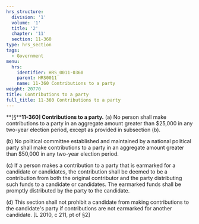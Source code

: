 ```yaml
---
hrs_structure:
  division: '1'
  volume: '1'
  title: '2'
  chapter: '11'
  section: 11-360
type: hrs_section
tags:
  - Government
menu:
  hrs:
    identifier: HRS_0011-0360
    parent: HRS0011
    name: 11-360 Contributions to a party
weight: 20770
title: Contributions to a party
full_title: 11-360 Contributions to a party
---
```

**[§****11-360] Contributions to a party.** (a) No person shall make contributions to a party in an aggregate amount greater than $25,000 in any two-year election period, except as provided in subsection (b).

(b) No political committee established and maintained by a national political party shall make contributions to a party in an aggregate amount greater than $50,000 in any two-year election period.

(c) If a person makes a contribution to a party that is earmarked for a candidate or candidates, the contribution shall be deemed to be a contribution from both the original contributor and the party distributing such funds to a candidate or candidates. The earmarked funds shall be promptly distributed by the party to the candidate.

(d) This section shall not prohibit a candidate from making contributions to the candidate's party if contributions are not earmarked for another candidate. [L 2010, c 211, pt of §2]